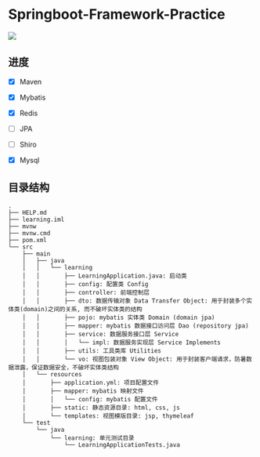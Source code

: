 # Springboot-Framework-Practice


![](https://img.shields.io/github/last-commit/YagoToasa/Springboot-Framework-Practice)

## 进度

- [x] Maven
- [x] Mybatis
- [x] Redis
- [ ] JPA
- [ ] Shiro
- [x] Mysql



## 目录结构

```
.
├── HELP.md
├── learning.iml
├── mvnw
├── mvnw.cmd
├── pom.xml
└── src
    ├── main
    │   ├── java
    │   │   └── learning
    │   │       ├── LearningApplication.java: 启动类
    │   │       ├── config: 配置类 Config
    │   │       ├── controller: 前端控制层 
    │   │       ├── dto: 数据传输对象 Data Transfer Object: 用于封装多个实体类(domain)之间的关系, 而不破坏实体类的结构
    │   │       ├── pojo: mybatis 实体类 Domain (domain jpa)
    │   │       ├── mapper: mybatis 数据接口访问层 Dao (repository jpa)
    │   │       ├── service: 数据服务接口层 Service
    │   │       │   └── impl: 数据服务实现层 Service Implements
    │   │       ├── utils: 工具类库 Utilities
    │   │       └── vo: 视图包装对象 View Object: 用于封装客户端请求，防暑数据泄露，保证数据安全，不破坏实体类结构
    │   └── resources
    │       ├── application.yml: 项目配置文件
    │       ├── mapper: mybatis 映射文件 
    │       │   └── config: mybatis 配置文件
    │       ├── static: 静态资源目录: html, css, js
    │       └── templates: 视图模版目录: jsp, thymeleaf
    └── test 
        └── java
            └── learning: 单元测试目录
                └── LearningApplicationTests.java
```

